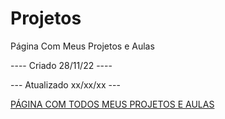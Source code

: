 # Projetos
 Página Com Meus Projetos e Aulas 

---- Criado 28/11/22 ----

--- Atualizado xx/xx/xx ---


 <a href="https://gustavos4ntos.github.io/Projetos-Aulas/">PÁGINA COM TODOS MEUS PROJETOS E AULAS</a>
